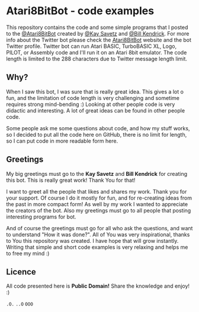 # Atari8BitBot - code examples

This repository contains the code and some simple programs that I posted to the [@Atari8BitBot](https://twitter.com/Atari8BitBot) created by [@Kay Savetz](https://twitter.com/KaySavetz) and [@Bill Kendrick](https://twitter.com/BillKendrick). For more info about the Twitter bot please check the [Atari8BitBot](https://atari8bitbot.com/) website and the bot Twitter profile. Twitter bot can run Atari BASIC, TurboBASIC XL, Logo, PILOT, or Assembly code and I'll run it on an Atari 8bit emulator. The code length is limited to the 288 characters due to Twitter message length limit.

## Why?

When I saw this bot, I was sure that is really great idea. This gives a lot o fun, and the limitation of code length is very challenging and sometime requires strong mind-bending :) Looking at other people code is very didactic and interesting. A lot of great ideas can be found in other people code.

Some people ask me some questions about code, and how my stuff works, so I decided to put all the code here on GitHub, there is no limit for length, so I can put code in more readable form here.

## Greetings

My big greetings must go to the __Kay Savetz__ and __Bill Kendrick__ for creating this bot. This is really great work! Thank You for that!

I want to greet all the people that likes and shares my work. Thank you for your support. Of course I do it mostly for fun, and for re-creating ideas from the past in more compact form! As well by my work I wanted to appreciate the creators of the bot. Also my greetings must go to all people that posting interesting programs for bot.

And of course the greetings must go for all who ask the questions, and want to understand "How it was done?". All of You was very inspirational, thanks to You this repository was created. I have hope that will grow instantly. Writing that simple and short code examples is very relaxing and helps me to free my mind :)

## Licence
All code presented here is __Public Domain!__ Share the knowledge and enjoy! :)

`.O.`
`..O`
`OOO`

